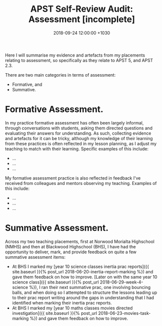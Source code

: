 ﻿---
layout: post
title:  "APST Self-Review Audit: Assessment [incomplete]"
date:   2018-09-24 12:00:00 +1030
categories: MTeach
tags: [2-3, 5-1, 5-2, 5-3, 5-4, 5-5]
---

Here I will summarise my evidence and artefacts from my placements relating to assessment, so specifically as they relate to APST 5, and APST 2.3.

There are two main categories in terms of assessment: 
 - Formative, and
 - Summative.
 
# Formative Assessment.
 
In my practice formative assessment has often been largely informal, through conversations with students, asking them directed questions and evaluating their answers for understanding. As such, collecting evidence and artefacts for it can be tricky, although my knowledge of their learning from these practices is often reflected in my lesson planning, as I adjust my teaching to match with their learning. Specific examples of this include:
 - ...
 - ...
 - ...
 
My formative assessment practice is also reflected in feedback I've received from colleagues and mentors observing my teaching. Examples of this include:
 - ...
 - ...
 - ...
 
# Summative Assessment. 
Across my two teaching placements, first at Norwood Morialta Highschool (NMHS) and then at Blackwood Highschool (BHS), I have had the opportunity to deliver, mark, and provide feedback on quite a few summative assessment items:
 - At BHS  I marked my [year 10 science classes inertia prac reports]({{ site.baseurl }}{% post_url 2018-06-20-inertia-report-marking %}) and gave them feedback on how to improve. [Later on with the same year 10 science class]({{ site.baseurl }}{% post_url 2018-06-29-week-4-science %}), I ran their next summative prac, one involving bouncing balls, and when doing so I attempted to structure the lessons leading up to their prac report writing around the gaps in understanding that I had identified when marking their inertia prac reports.
 - At BHS I marked my [year 10 maths classes movies directed investigation]({{ site.baseurl }}{% post_url 2018-06-23-movies-task-marking %}) and gave them feedback on how to improve.




 








